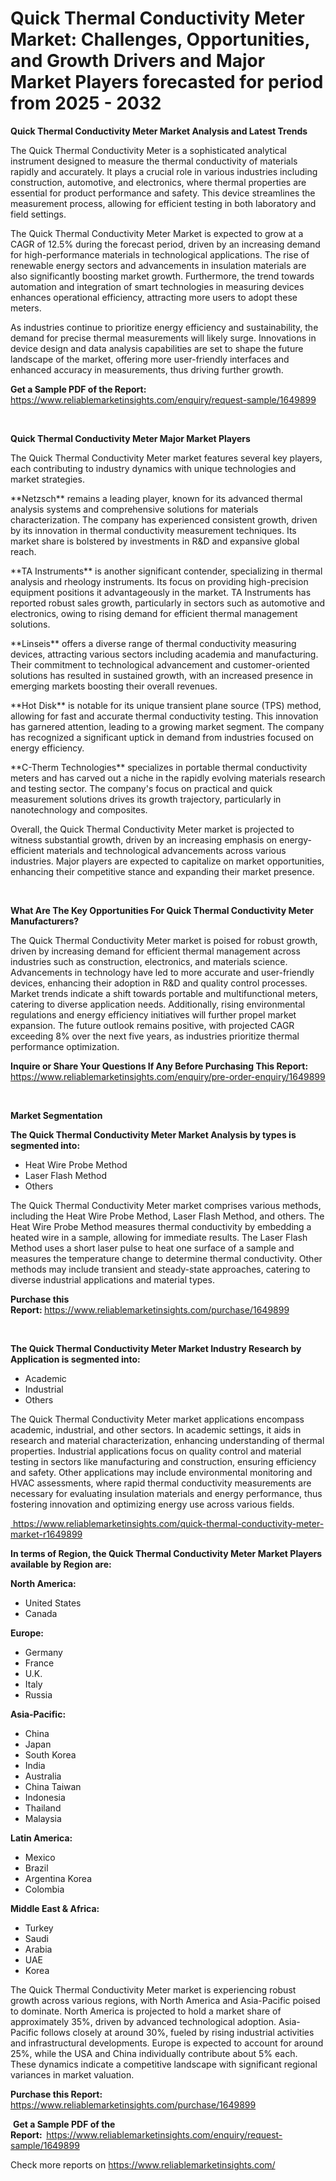 <p><h1>Quick Thermal Conductivity Meter Market: Challenges, Opportunities, and Growth Drivers and Major Market Players forecasted for period from 2025 - 2032</h1></p><p><strong>Quick Thermal Conductivity Meter Market Analysis and Latest Trends</strong></p>
<p><p>The Quick Thermal Conductivity Meter is a sophisticated analytical instrument designed to measure the thermal conductivity of materials rapidly and accurately. It plays a crucial role in various industries including construction, automotive, and electronics, where thermal properties are essential for product performance and safety. This device streamlines the measurement process, allowing for efficient testing in both laboratory and field settings.</p><p>The Quick Thermal Conductivity Meter Market is expected to grow at a CAGR of 12.5% during the forecast period, driven by an increasing demand for high-performance materials in technological applications. The rise of renewable energy sectors and advancements in insulation materials are also significantly boosting market growth. Furthermore, the trend towards automation and integration of smart technologies in measuring devices enhances operational efficiency, attracting more users to adopt these meters. </p><p>As industries continue to prioritize energy efficiency and sustainability, the demand for precise thermal measurements will likely surge. Innovations in device design and data analysis capabilities are set to shape the future landscape of the market, offering more user-friendly interfaces and enhanced accuracy in measurements, thus driving further growth.</p></p>
<p><strong>Get a Sample PDF of the Report:&nbsp;</strong> <a href="https://www.reliablemarketinsights.com/enquiry/request-sample/1649899?utm_campaign=3551&utm_medium=2&utm_source=Github&utm_content=ia&utm_term=08042025&utm_id=quick-thermal-conductivity-meter">https://www.reliablemarketinsights.com/enquiry/request-sample/1649899</a></p>
<p>&nbsp;</p>
<p><strong>Quick Thermal Conductivity Meter Major Market Players</strong></p>
<p><p>The Quick Thermal Conductivity Meter market features several key players, each contributing to industry dynamics with unique technologies and market strategies.</p><p>**Netzsch** remains a leading player, known for its advanced thermal analysis systems and comprehensive solutions for materials characterization. The company has experienced consistent growth, driven by its innovation in thermal conductivity measurement techniques. Its market share is bolstered by investments in R&D and expansive global reach.</p><p>**TA Instruments** is another significant contender, specializing in thermal analysis and rheology instruments. Its focus on providing high-precision equipment positions it advantageously in the market. TA Instruments has reported robust sales growth, particularly in sectors such as automotive and electronics, owing to rising demand for efficient thermal management solutions.</p><p>**Linseis** offers a diverse range of thermal conductivity measuring devices, attracting various sectors including academia and manufacturing. Their commitment to technological advancement and customer-oriented solutions has resulted in sustained growth, with an increased presence in emerging markets boosting their overall revenues.</p><p>**Hot Disk** is notable for its unique transient plane source (TPS) method, allowing for fast and accurate thermal conductivity testing. This innovation has garnered attention, leading to a growing market segment. The company has recognized a significant uptick in demand from industries focused on energy efficiency.</p><p>**C-Therm Technologies** specializes in portable thermal conductivity meters and has carved out a niche in the rapidly evolving materials research and testing sector. The company's focus on practical and quick measurement solutions drives its growth trajectory, particularly in nanotechnology and composites.</p><p>Overall, the Quick Thermal Conductivity Meter market is projected to witness substantial growth, driven by an increasing emphasis on energy-efficient materials and technological advancements across various industries. Major players are expected to capitalize on market opportunities, enhancing their competitive stance and expanding their market presence.</p></p>
<p>&nbsp;</p>
<p><strong>What Are The Key Opportunities For Quick Thermal Conductivity Meter Manufacturers?</strong></p>
<p><p>The Quick Thermal Conductivity Meter market is poised for robust growth, driven by increasing demand for efficient thermal management across industries such as construction, electronics, and materials science. Advancements in technology have led to more accurate and user-friendly devices, enhancing their adoption in R&D and quality control processes. Market trends indicate a shift towards portable and multifunctional meters, catering to diverse application needs. Additionally, rising environmental regulations and energy efficiency initiatives will further propel market expansion. The future outlook remains positive, with projected CAGR exceeding 8% over the next five years, as industries prioritize thermal performance optimization.</p></p>
<p><strong>Inquire or Share Your Questions If Any Before Purchasing This Report:</strong> <a href="https://www.reliablemarketinsights.com/enquiry/pre-order-enquiry/1649899?utm_campaign=3551&utm_medium=2&utm_source=Github&utm_content=ia&utm_term=08042025&utm_id=quick-thermal-conductivity-meter">https://www.reliablemarketinsights.com/enquiry/pre-order-enquiry/1649899</a></p>
<p>&nbsp;</p>
<p><strong>Market Segmentation</strong></p>
<p><strong>The Quick Thermal Conductivity Meter Market Analysis by types is segmented into:</strong></p>
<p><ul><li>Heat Wire Probe Method</li><li>Laser Flash Method</li><li>Others</li></ul></p>
<p><p>The Quick Thermal Conductivity Meter market comprises various methods, including the Heat Wire Probe Method, Laser Flash Method, and others. The Heat Wire Probe Method measures thermal conductivity by embedding a heated wire in a sample, allowing for immediate results. The Laser Flash Method uses a short laser pulse to heat one surface of a sample and measures the temperature change to determine thermal conductivity. Other methods may include transient and steady-state approaches, catering to diverse industrial applications and material types.</p></p>
<p><strong>Purchase this Report:&nbsp;</strong><a href="https://www.reliablemarketinsights.com/purchase/1649899?utm_campaign=3551&utm_medium=2&utm_source=Github&utm_content=ia&utm_term=08042025&utm_id=quick-thermal-conductivity-meter">https://www.reliablemarketinsights.com/purchase/1649899</a></p>
<p>&nbsp;</p>
<p><strong>The Quick Thermal Conductivity Meter Market Industry Research by Application is segmented into:</strong></p>
<p><ul><li>Academic</li><li>Industrial</li><li>Others</li></ul></p>
<p><p>The Quick Thermal Conductivity Meter market applications encompass academic, industrial, and other sectors. In academic settings, it aids in research and material characterization, enhancing understanding of thermal properties. Industrial applications focus on quality control and material testing in sectors like manufacturing and construction, ensuring efficiency and safety. Other applications may include environmental monitoring and HVAC assessments, where rapid thermal conductivity measurements are necessary for evaluating insulation materials and energy performance, thus fostering innovation and optimizing energy use across various fields.</p></p>
<p><a href="https://www.reliablemarketinsights.com/quick-thermal-conductivity-meter-market-r1649899?utm_campaign=3551&utm_medium=2&utm_source=Github&utm_content=ia&utm_term=08042025&utm_id=quick-thermal-conductivity-meter">&nbsp;https://www.reliablemarketinsights.com/quick-thermal-conductivity-meter-market-r1649899</a></p>
<p><strong>In terms of Region, the Quick Thermal Conductivity Meter Market Players available by Region are:</strong></p>
<p>
    <p> <strong> North America: </strong>
        <ul>
            <li>United States</li>
            <li>Canada</li>
        </ul>
        </p> 
    <p> <strong> Europe: </strong>
        <ul>
            <li>Germany</li>
            <li>France</li>
            <li>U.K.</li>
            <li>Italy</li>
            <li>Russia</li>
        </ul>
        </p> 
    <p> <strong> Asia-Pacific: </strong>
        <ul>
            <li>China</li>
            <li>Japan</li>
            <li>South Korea</li>
            <li>India</li>
            <li>Australia</li>
            <li>China Taiwan</li>
            <li>Indonesia</li>
            <li>Thailand</li>
            <li>Malaysia</li>
        </ul>
        </p> 
    <p> <strong> Latin America: </strong>
        <ul>
            <li>Mexico</li>
            <li>Brazil</li>
            <li>Argentina Korea</li>
            <li>Colombia</li>
        </ul>
        </p> 
    <p> <strong> Middle East & Africa: </strong>
        <ul>
            <li>Turkey</li>
            <li>Saudi</li>
            <li>Arabia</li>
            <li>UAE</li>
            <li>Korea</li>
        </ul>
    </p>
    </p>
<p><p>The Quick Thermal Conductivity Meter market is experiencing robust growth across various regions, with North America and Asia-Pacific poised to dominate. North America is projected to hold a market share of approximately 35%, driven by advanced technological adoption. Asia-Pacific follows closely at around 30%, fueled by rising industrial activities and infrastructural developments. Europe is expected to account for around 25%, while the USA and China individually contribute about 5% each. These dynamics indicate a competitive landscape with significant regional variances in market valuation.</p></p>
<p><strong>Purchase this Report: </strong><a href="https://www.reliablemarketinsights.com/purchase/1649899?utm_campaign=3551&utm_medium=2&utm_source=Github&utm_content=ia&utm_term=08042025&utm_id=quick-thermal-conductivity-meter">https://www.reliablemarketinsights.com/purchase/1649899</a></p>
<p>&nbsp;<strong>Get a Sample PDF of the Report:&nbsp;&nbsp;</strong><a href="https://www.reliablemarketinsights.com/enquiry/request-sample/1649899?utm_campaign=3551&utm_medium=2&utm_source=Github&utm_content=ia&utm_term=08042025&utm_id=quick-thermal-conductivity-meter">https://www.reliablemarketinsights.com/enquiry/request-sample/1649899</a></p>
<p><strong></strong></p>
<p>Check more reports on <a href="https://www.reliablemarketinsights.com/?utm_campaign=3551&utm_medium=2&utm_source=Github&utm_content=ia&utm_term=08042025&utm_id=quick-thermal-conductivity-meter">https://www.reliablemarketinsights.com/</a></p>
